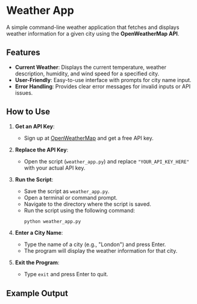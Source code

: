# Weather App

A simple command-line weather application that fetches and displays weather information for a given city using the **OpenWeatherMap API**.

## Features

- **Current Weather**: Displays the current temperature, weather description, humidity, and wind speed for a specified city.
- **User-Friendly**: Easy-to-use interface with prompts for city name input.
- **Error Handling**: Provides clear error messages for invalid inputs or API issues.

## How to Use

1. **Get an API Key**:
   - Sign up at [OpenWeatherMap](https://openweathermap.org/api) and get a free API key.

2. **Replace the API Key**:
   - Open the script (`weather_app.py`) and replace `"YOUR_API_KEY_HERE"` with your actual API key.

3. **Run the Script**:
   - Save the script as `weather_app.py`.
   - Open a terminal or command prompt.
   - Navigate to the directory where the script is saved.
   - Run the script using the following command:
     ```bash
     python weather_app.py
     ```

4. **Enter a City Name**:
   - Type the name of a city (e.g., "London") and press Enter.
   - The program will display the weather information for that city.

5. **Exit the Program**:
   - Type `exit` and press Enter to quit.

## Example Output

